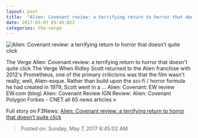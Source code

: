 ```yaml
---
layout: post
title:  "Alien: Covenant review: a terrifying return to horror that doesn’t quite click"
date: 2017-05-07 03:45:02Z
categories: the-verge
---
```


![Alien: Covenant review: a terrifying return to horror that doesn’t quite click](https://cdn0.vox-cdn.com/thumbor/1lyFGFdskHXAwLf9JiQnnpIEHD0=/0x107:2040x1255/1600x900/cdn0.vox-cdn.com/uploads/chorus_image/image/54658049/DF_14740_rgb_2040.0.jpg)

The Verge Alien: Covenant review: a terrifying return to horror that doesn't quite click The Verge When Ridley Scott returned to the Alien franchise with 2012's Prometheus, one of the primary criticisms was that the film wasn't really, well, Alien-esque. Rather than build upon the sci-fi / horror formula he had created in 1979, Scott went in a ... Alien: Covenant: EW review EW.com (blog) Alien: Covenant Review IGN Review: Alien: Covenant Polygon Forbes - CNET all 65 news articles »


Full story on F3News: [Alien: Covenant review: a terrifying return to horror that doesn’t quite click](http://www.f3nws.com/n/vZxpsF)

> Posted on: Sunday, May 7, 2017 8:45:02 AM
